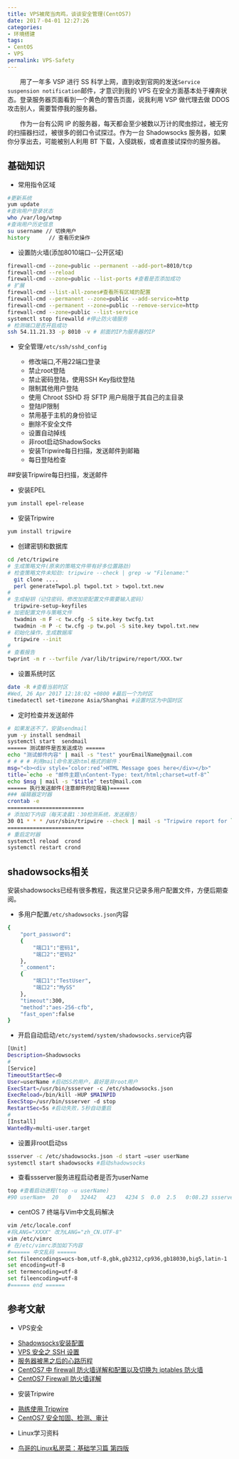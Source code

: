 ```yaml
---
title: VPS被爬当肉鸡，谈谈安全管理(CentOS7)
date: 201７-04-01 12:27:26
categories:
- 环境搭建
tags:
- CentOS
- VPS
permalink: VPS-Safety
---
```

　　用了一年多 VSP 进行 SS 科学上网，直到收到官网的发送`Service suspension notification`邮件，才意识到我的 VPS 在安全方面基本处于裸奔状态。登录服务器页面看到一个黄色的警告页面，说我利用 VSP 做代理去做 DDOS 攻击别人，需要暂停我的服务器。

<!-- more -->

　　作为一台有公网 IP 的服务器，每天都会至少被数以万计的爬虫掠过，被无穷的扫描器扫过，被很多的弱口令试探过。作为一台 Shadowsocks 服务器，如果你分享出去，可能被别人利用 BT 下载，入侵跳板，或者直接试探你的服务器。

## 基础知识

- 常用指令区域

```bash
#更新系统
yum update
#查询用户登录状态
who /var/log/wtmp
#查询用户历史信息	
su username // 切换用户
history      // 查看历史操作
```

- 设置防火墙(添加8010端口--公开区域)

```bash
firewall-cmd --zone=public --permanent --add-port=8010/tcp
firewall-cmd --reload
firewall-cmd --zone=public --list-ports #查看是否添加成功
# 扩展
firewall-cmd --list-all-zones#查看所有区域的配置
firewall-cmd --permanent --zone=public --add-service=http
firewall-cmd --permanent --zone=public --remove-service=http
firewall-cmd --zone=public --list-service
systemctl stop firewalld #停止防火墙服务
# 检测端口是否开启成功
ssh 54.11.21.33 -p 8010 -v # 前面的IP为服务器的IP
```

- 安全管理`/etc/ssh/sshd_config`

  + 修改端口,不用22端口登录
  + 禁止root登陆
  + 禁止密码登陆，使用SSH Key指纹登陆
  + 限制其他用户登陆
  + 使用 Chroot SSHD 将 SFTP 用户局限于其自己的主目录
  + 登陆IP限制
  + 禁用基于主机的身份验证
  + 删除不安全文件
  + 设置自动掉线
  + 非root启动ShadowSocks
  + 安装Tripwire每日扫描，发送邮件到邮箱
  + 每日登陆检查


##安装Tripwire每日扫描，发送邮件

- 安装EPEL

```bash
yum install epel-release
```

- 安装Tripwire

```bash
yum install tripwire
```

- 创建密钥和数据库

```bash
cd /etc/tripwire
# 生成策略文件(原来的策略文件带有好多位置路劲)
# 检查策略文件未知劲: tripwire --check | grep -w "Filename:"
  git clone ....
  perl generateTwpol.pl twpol.txt > twpol.txt.new
#
# 生成秘钥（记住密码，修改加密配置文件需要输入密码）
  tripwire-setup-keyfiles
# 加密配置文件与策略文件
  twadmin -m F -c tw.cfg -S site.key twcfg.txt
  twadmin -m P -c tw.cfg -p tw.pol -S site.key twpol.txt.new
# 初始化操作，生成数据库
  tripwire --init
#
# 查看报告
twprint -m r --twrfile /var/lib/tripwire/report/XXX.twr
```

- 设置系统时区

```bash
date -R #查看当前时区
#Wed, 26 Apr 2017 12:18:02 +0800 #最后一个为时区
timedatectl set-timezone Asia/Shanghai #设置时区为中国时区
```

- 定时检查并发送邮件

```bash
# 如果发送不了，安装sendmail
yum -y install sendmail
systemctl start  sendmail
====== 测试邮件是否发送成功 ======
echo "测试邮件内容" | mail -s "test" yourEmailName@gmail.com
# # # # 利用mail命令发送html格式的邮件：
msg="<b><div style=’color:red’>HTML Message goes here</div></b>"
title=`echo -e "邮件主题\nContent-Type: text/html;charset=utf-8"`
echo $msg | mail -s "$title" test@mail.com
====== 执行发送邮件(注意邮件的垃圾箱)======
### 编辑器定时器
crontab -e
========================
# 添加如下内容（每天凌晨1：30检测系统，发送报告）
30 01 * * * /usr/sbin/tripwire --check | mail -s "Tripwire report for `uname -n`" hansoncoder@gmail.com -r report.tripwire
========================
# 重启定时器
systemctl reload  crond
systemctl restart crond
```

## shadowsocks相关
安装shadowsocks已经有很多教程，我这里只记录多用户配置文件，方便后期查阅。

- 多用户配置`/etc/shadowsocks.json`内容

```bash
{
    "port_password":
    {
        "端口1":"密码1",
	    "端口2":"密码2"
    },
    "_comment":
    {
        "端口1":"TestUser",
	    "端口2":"MySS"
    },
    "timeout":300,
    "method":"aes-256-cfb",
    "fast_open":false
}
```

- 开启自动启动`/etc/systemd/system/shadowsocks.service`内容

```bash
[Unit]
Description=Shadowsocks
#
[Service]
TimeoutStartSec=0
User=userName #启动SS的用户，最好是非root用户
ExecStart=/usr/bin/ssserver -c /etc/shadowsocks.json
ExecReload=/bin/kill -HUP $MAINPID
ExecStop=/usr/bin/ssserver -d stop
RestartSec=5s #启动失败，5秒自动重启
#
[Install]
WantedBy=multi-user.target
```

- 设置非root启动ss

```bash
ssserver -c /etc/shadowsocks.json -d start –user userName
systemctl start shadowsocks #启动shadowsocks
```

- 查看ssserver服务进程启动者是否为userName

```bash
top #查看启动进程(top -u userName)
#90 userNam+  20   0   32442   423   4234 S  0.0  2.5   0:08.23 ssserver
```

- centOS 7 终端与Vim中文乱码解决

```bash
vim /etc/locale.conf 
#将LANG="XXXX" 改为LANG="zh_CN.UTF-8"
vim /etc/vimrc
# 在/etc/vimrc添加如下内容
#====== 中文乱码 ======
set fileencodings=ucs-bom,utf-8,gbk,gb2312,cp936,gb18030,big5,latin-1
set encoding=utf-8
set termencoding=utf-8
set fileencoding=utf-8
#====== end ======
```

## 参考文献

- VPS安全

> 
 + [Shadowsocks安装配置](http://morning.work/page/2015-12/install-shadowsocks-on-centos-7.html)
 + [VPS 安全之 SSH 设置](https://blog.phpgao.com/vps_ssh.html)
 + [服务器被黑之后的心路历程](http://monklof.com/post/10/?from=timeline&isappinstalled=1)
 + [CentOS7 中 firewall 防火墙详解和配置以及切换为 iptables 防火墙](http://www.phpchina.com/portal.php?mod=view&aid=40252)
 + [CentOS7 Firewall 防火墙详解](https://blog.linuxeye.cn/406.html)

- 安装Tripwire

> 
 + [熟练使用 Tripwire](==https://www.ibm.com/developerworks/cn/aix/library/au-usingtripwire/==)
 + [CentOS7 安全加固、检测、审计](http://www.ctolib.com/topics-106990.html)

- Linux学习资料

> 
 + [鸟哥的Linux私房菜：基础学习篇 第四版](https://wizardforcel.gitbooks.io/vbird-linux-basic-4e/content/120.html)